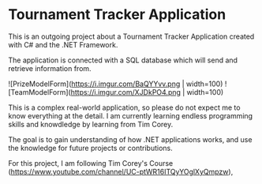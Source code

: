 # Tournament Tracker Application

This is an outgoing project about a Tournament Tracker Application created with C# and the .NET Framework.



The application is connected with a SQL database which will send and retrieve information from.

![PrizeModelForm](https://i.imgur.com/BaQYYvv.png | width=100)
![TeamModelForm](https://i.imgur.com/XJDkPO4.png | width=100)


This is a complex real-world application, so please do not expect me to know everything at the detail. I am currently learning endless
programming skills and knowdledge by learning from Tim Corey.

The goal is to gain understanding of how .NET applications works, and use the knowledge for future projects or contributions. 

For this project, I am following Tim Corey's Course (https://www.youtube.com/channel/UC-ptWR16ITQyYOglXyQmpzw),

